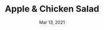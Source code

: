 ---
title: "Apple & Chicken Salad"
date: "Mar 13, 2021"
prepTime: "10 min" 
cookingTime: "0 min"
totalTime: "10 min"
topic: "Salad"
originalLink: "https://www.myplate.gov/recipes/myplate-cnpp/apple-chicken-salad"
scottRating: 2
ingredients: [
  {
    name: Red Apple,
    ndbNo: 09003,
    amount: 350,
    unit: g
  },
  {
    name: Celery,
    amount: 100,
    unit: g
  },
  {
    name: Chicken Breast,
    amount: 350,
    unit: g
  },
  {
    name: Plain Non-Fat Greek Yogurt,
    amount: 70,
    unit: g,
  },
  {
    name: Black Pepper,
    amount: 4,
    unit: g,
  },
  {
    name: Lettuce Leaf (Bibb, Romaine, green, or red leaf),
    amount: 16,
    unit: count
  }
]
directions: [
  "Cut and core the apples, chop them.",
  "Mix all the ingredients together in a bowl (except for the lettuce).",
  "Wrap in lettuce."
]

---